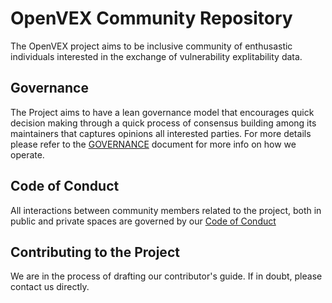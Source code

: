 # OpenVEX Community Repository

The OpenVEX project aims to be inclusive community of enthusastic individuals
interested in the exchange of vulnerability explitability data. 

## Governance

The Project aims to have a lean governance model that encourages quick decision
making through a quick process of consensus building among its maintainers that
captures opinions all interested parties. For more details please refer to the
[GOVERNANCE](GOVERNANCE.md) document for more info on how we operate.

## Code of Conduct

All interactions between community members related to the project, both in
public and private spaces are governed by our [Code of Conduct](CODE_OF_CONDUCT.md)

## Contributing to the Project

We are in the process of drafting our contributor's guide. If in doubt, please
contact us directly.

